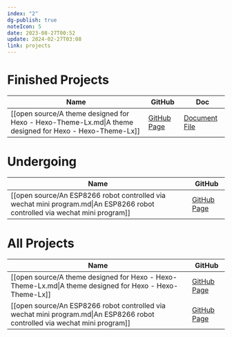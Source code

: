 ```yaml
---
index: "2"
dg-publish: true
noteIcon: 5
date: 2023-08-27T00:52
update: 2024-02-27T03:08
link: projects
---
```


# Finished Projects
| Name                                                                                                    | GitHub                                                  | Doc                                |
| ------------------------------------------------------------------------------------------------------- | ------------------------------------------------------- | ---------------------------------- |
| [[open source/A theme designed for Hexo - Hexo-Theme-Lx.md\|A theme designed for Hexo - Hexo-Theme-Lx]] | [GitHub Page](https://github.com/blleng/hexo-theme-lx/) | [Document File](https://lx.js.org) |

# Undergoing
| Name                                                                                                                        | GitHub                                                            |
| --------------------------------------------------------------------------------------------------------------------------- | ----------------------------------------------------------------- |
| [[open source/An ESP8266 robot controlled via wechat mini program.md\|An ESP8266 robot controlled via wechat mini program]] | [GitHub Page](https://github.com/blleng/esp8266-robot-colderfro/) |


# All Projects
| Name                                                                                                                        | GitHub                                                            |
| --------------------------------------------------------------------------------------------------------------------------- | ----------------------------------------------------------------- |
| [[open source/A theme designed for Hexo - Hexo-Theme-Lx.md\|A theme designed for Hexo - Hexo-Theme-Lx]]                     | [GitHub Page](https://github.com/blleng/hexo-theme-lx/)           |
| [[open source/An ESP8266 robot controlled via wechat mini program.md\|An ESP8266 robot controlled via wechat mini program]] | [GitHub Page](https://github.com/blleng/esp8266-robot-colderfro/) |
